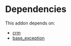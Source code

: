 # Dependencies

This addon depends on:

- [crm](https://github.com/bringout/oca-ocb-crm/tree/e1a65339b7c7a28040a72ff2de3a7891f54e21c9/odoo-bringout-oca-ocb-crm)
- [base_exception](https://github.com/bringout/oca-technical)
